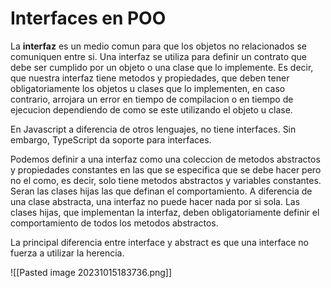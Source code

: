 # Interfaces en POO

La **interfaz** es un medio comun para que los objetos no relacionados se comuniquen entre si. Una interfaz se utiliza para definir un contrato que debe ser cumplido por un objeto o una clase que lo implemente. Es decir, que nuestra interfaz tiene metodos y propiedades, que deben tener obligatoriamente los objetos u clases que lo implementen, en caso contrario, arrojara un error en tiempo de compilacion o en tiempo de ejecucion dependiendo de como se este utilizando el objeto u clase.

En Javascript a diferencia de otros lenguajes, no tiene interfaces. Sin embargo, TypeScript da soporte para interfaces.

Podemos definir a una interfaz como una coleccion de metodos abstractos y propiedades constantes en las que se especifica que se debe hacer pero no el como, es decir, solo tiene metodos abstractos y variables constantes. Seran las clases hijas las que definan el comportamiento. A diferencia de una clase abstracta, una interfaz no puede hacer nada por si sola. Las clases hijas, que implementan la interfaz, deben obligatoriamente definir el comportamiento de todos los metodos abstractos.

La principal diferencia entre interface y abstract es que una interface no fuerza a utilizar la herencia.

![[Pasted image 20231015183736.png]]
